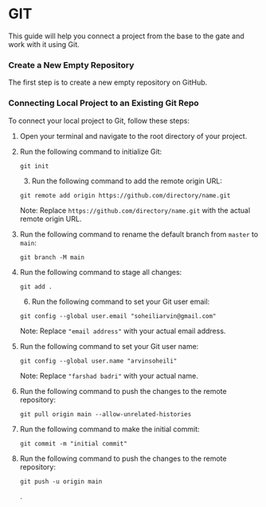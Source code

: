 # GIT
 
This guide will help you connect a project from the base to the gate and work with it using Git.

### Create a New Empty Repository  

The first step is to create a new empty repository on GitHub. 

### Connecting Local Project to an Existing Git Repo

To connect your local project to Git, follow these steps:

1. Open your terminal and navigate to the root directory of your project.
2. Run the following command to initialize Git:

    ```
    git init
    ```
    3. Run the following command to add the remote origin URL:

    ```
    git remote add origin https://github.com/directory/name.git
    ```

   Note: Replace `https://github.com/directory/name.git` with the actual remote origin URL.

4. Run the following command to rename the default branch from `master` to `main`:

    ```
    git branch -M main
    ```

5. Run the following command to stage all changes:

    ```
    git add .
    ```
    6. Run the following command to set your Git user email:

    ```
    git config --global user.email "soheiliarvin@gmail.com"
    ```

   Note: Replace `"email address"` with your actual email address.
   

7. Run the following command to set your Git user name:

    ```
    git config --global user.name "arvinsoheili"
    ```
     

   Note: Replace `"farshad badri"` with your actual name.
8. Run the following command to push the changes to the remote repository:

    ```
   git pull origin main --allow-unrelated-histories
    ```
 
9. Run the following command to make the initial commit:

    ```
    git commit -m "initial commit"
    ```

10. Run the following command to push the changes to the remote repository:

    ```
    git push -u origin main
    ```



    .


